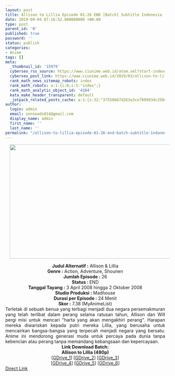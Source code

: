 ```yaml
---
layout: post
title: Allison to Lillia Episode 01-26 END [Batch] Subtitle Indonesia
date: 2019-09-04 07:16:52.000000000 +00:00
type: post
parent_id: '0'
published: true
password: ''
status: publish
categories:
- Anime
tags: []
meta:
  _thumbnail_id: '15979'
  cyberseo_rss_source: https://www.ciunime.web.id/atom.xml?start-index=3451&max-results=150
  cyberseo_post_link: https://www.ciunime.web.id/2019/03/allison-to-lillia-episode-01-26-end.html
  rank_math_news_sitemap_robots: index
  rank_math_robots: a:1:{i:0;s:5:"index";}
  rank_math_analytic_object_id: '4104'
  kata_make_header_transparent: default
  _jetpack_related_posts_cache: a:1:{s:32:"37550b67d263a3ce789993dc25046c5f";a:2:{s:7:"expires";i:1647583522;s:7:"payload";a:0:{}}}
author:
  login: admin
  email: senseads014@gmail.com
  display_name: admin
  first_name: ''
  last_name: ''
permalink: "/allison-to-lillia-episode-01-26-end-batch-subtitle-indonesia/"
---
```

<div class="separator" style="clear: both; text-align: center;"><a href="https://3.bp.blogspot.com/-hLFqGfwQFnc/XJz6uqxxBiI/AAAAAAAAKp0/j2R1XESurDwRYKEOfC-s4Q3YCKTVJf2owCLcBGAs/s1600/Allison%2Bto%2BLillia.jpg" imageanchor="1" style="margin-left: 1em; margin-right: 1em;"><img border="0" data-original-height="720" data-original-width="1280" height="360" src="{{ site.baseurl }}/assets/2019/09/Allison%2Bto%2BLillia.jpg" width="640" /></a></div>
<p>
<div style="text-align: center;"><b>Judul</b><b><b> Alternatif</b> :</b> Allison &amp; Lillia</div>
<div style="text-align: center;"><b><b>Genre :</b></b> Action, Adventure, Shounen</div>
<div style="text-align: center;"><b>Jumlah Episode :</b> 26<br /><b>Status :&nbsp;</b>END<br /><b>Tanggal Tayang :</b> 3 April 2008 hingga 2 Oktober 2008<br /><b>Studio Produksi :</b> Madhouse<br /><b>Durasi per Episode :</b> 24 Menit</div>
<div style="text-align: center;"><b>Skor :</b> 7.38 (MyAnimeList)</div>
<div style="text-align: center;"></div>
<div style="text-align: justify;">Terletak di sebuah benua yang terbagi menjadi dua negara persemakmuran yang telah terlibat dalam perang selama ratusan tahun, Allison dan Will pergi misi untuk mencari "harta yang akan mengakhiri perang". Harapan mereka diwariskan kepada putri mereka Lillia, yang berusaha untuk mencairkan bangsa-bangsa yang terpecah menjadi negara yang bersatu. Anime ini mendorong generasi muda untuk percaya pada dunia tanpa kebencian atau perang tanpa memandang kebangsaan dan kepercayaan.</div>
<div style="text-align: justify;"></div>
<div style="text-align: justify;"></div>
<div style="text-align: center;"><b>Link Download Batch:</b></div>
<div style="text-align: center;"><b>Allison to Lillia (480p)</b></div>
<div style="text-align: center;">[<a href="https://drive.google.com/uc?export=download&amp;id=1cbZHdTwebahTi74s3TJf_fN6mJUs4QrH" target="_blank" rel="noopener">GDrive_1</a>] [<a href="https://drive.google.com/uc?export=download&amp;id=10JN0Vh7oopIjERYt6TqibRjhDlV63pai" target="_blank" rel="noopener">GDrive_2</a>] [<a href="https://drive.google.com/uc?export=download&amp;id=1BDO2_nv2DGnE6fa2Mj7h8aZMA0Jdu3Co" target="_blank" rel="noopener">GDrive_3</a>]<br />[<a href="https://drive.google.com/uc?export=download&amp;id=19MPA0tl4JgFCOFmxrCUKquDN9MNsJ83R" target="_blank" rel="noopener">GDrive_4</a>] [<a href="https://drive.google.com/uc?export=download&amp;id=1GQxl44p5mRePj960GAD_jdNMONdn-ekG" target="_blank" rel="noopener">GDrive_5</a>] [<a href="https://drive.google.com/uc?export=download&amp;id=1hWbvYBIFLqDBg6JbA93NDHGK39vIqrEs" target="_blank" rel="noopener">GDrive_6</a>]</div>
<link rel="stylesheet" href="https://cdnjs.cloudflare.com/ajax/libs/font-awesome/4.7.0/css/font-awesome.min.css" />
<div class="divbtn"> <a href="https://handymansurrender.com/fihup8buzv?key=94550f7ce39444073321dde3b8782f97" class="btn"><i class="fa fa-download"></i> Direct Link</a> </div>
